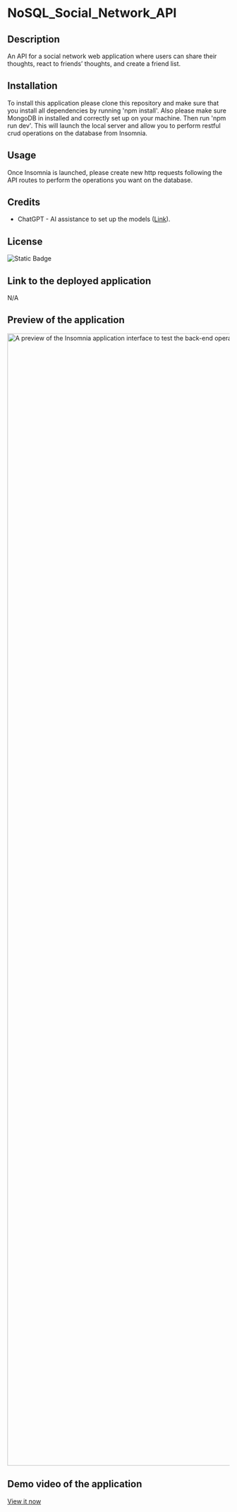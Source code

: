 # NoSQL_Social_Network_API

## Description

An API for a social network web application where users can share their thoughts, react to friends’ thoughts, and create a friend list.

## Installation

To install this application please clone this repository and make sure that you install all dependencies by running 'npm install'. Also please make sure MongoDB in installed and correctly set up on your machine. Then run 'npm run dev'. This will launch the local server and allow you to perform restful crud operations on the database from Insomnia. 

## Usage

Once Insomnia is launched, please create new http requests following the API routes to perform the operations you want on the database.

## Credits

- ChatGPT - AI assistance to set up the models ([Link](https://chat.openai.com/)).

## License

![Static Badge](https://img.shields.io/badge/MIT_Licence-blue)

## Link to the deployed application

N/A

## Preview of the application

<img width="2558" alt="A preview of the Insomnia application interface to test the back-end operations of a social network" src="https://github.com/JideTS/NoSQL_Social_Network_API/assets/20988563/efb0e13b-b99e-44ce-9690-42bec9bf1ffc">

## Demo video of the application

[View it now]()
